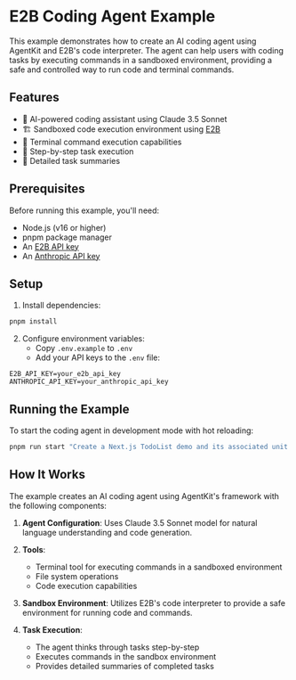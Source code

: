 # E2B Coding Agent Example

This example demonstrates how to create an AI coding agent using AgentKit and E2B's code interpreter. The agent can help users with coding tasks by executing commands in a sandboxed environment, providing a safe and controlled way to run code and terminal commands.

## Features

- 🤖 AI-powered coding assistant using Claude 3.5 Sonnet
- 🏗️ Sandboxed code execution environment using [E2B](https://e2b.dev)
- 🔧 Terminal command execution capabilities
- 🔄 Step-by-step task execution
- 📝 Detailed task summaries

## Prerequisites

Before running this example, you'll need:

- Node.js (v16 or higher)
- pnpm package manager
- An [E2B API key](https://e2b.dev/docs)
- An [Anthropic API key](https://console.anthropic.com/settings/keys)

## Setup

1. Install dependencies:

```bash
pnpm install
```

2. Configure environment variables:
   - Copy `.env.example` to `.env`
   - Add your API keys to the `.env` file:

```env
E2B_API_KEY=your_e2b_api_key
ANTHROPIC_API_KEY=your_anthropic_api_key
```

## Running the Example

To start the coding agent in development mode with hot reloading:

```bash
pnpm run start "Create a Next.js TodoList demo and its associated unit tests. Finally run the tests with coverage"
```

## How It Works

The example creates an AI coding agent using AgentKit's framework with the following components:

1. **Agent Configuration**: Uses Claude 3.5 Sonnet model for natural language understanding and code generation.

2. **Tools**:

   - Terminal tool for executing commands in a sandboxed environment
   - File system operations
   - Code execution capabilities

3. **Sandbox Environment**: Utilizes E2B's code interpreter to provide a safe environment for running code and commands.

4. **Task Execution**:
   - The agent thinks through tasks step-by-step
   - Executes commands in the sandbox environment
   - Provides detailed summaries of completed tasks
